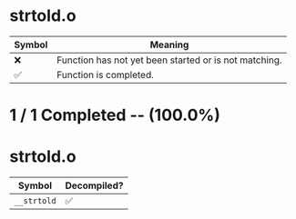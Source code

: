 # strtold.o
| Symbol | Meaning 
| ------------- | ------------- 
| :x: | Function has not yet been started or is not matching. 
| :white_check_mark: | Function is completed. 


# 1 / 1 Completed -- (100.0%)
# strtold.o
| Symbol | Decompiled? |
| ------------- | ------------- |
| `__strtold` | :white_check_mark: |
